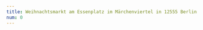 ```yaml
---
title: Weihnachtsmarkt am Essenplatz im Märchenviertel in 12555 Berlin Köpenick am 10.12.2022 12-19 Uhr
num: 0
---
```



